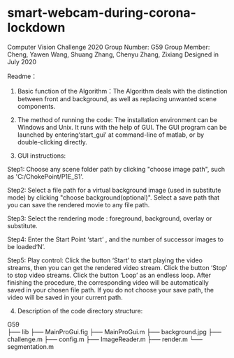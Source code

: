 # smart-webcam-during-corona-lockdown
Computer Vision Challenge 2020
Group Number: G59
Group Member: Cheng, Yawen   Wang, Shuang   Zhang, Chenyu   Zhang, Zixiang
Designed in July 2020

Readme：

1. Basic function of the Algorithm：The Algorithm deals with the distinction between front and background, as well as replacing unwanted scene components.

2. The method of running the code: The installation environment can be Windows and Unix. It runs with the help of GUI.  The GUI program can be launched by entering‘start_gui’ at command-line of matlab, or by double-clicking directly.

3. GUI instructions:

Step1: Choose any scene folder path by clicking "choose image path", such as 'C:/ChokePoint/P1E_S1'.
 
Step2: Select a file path for a virtual background image (used in substitute mode) by clicking "choose background(optional)". Select a save path that you can save the rendered movie to any file path.
 
Step3: Select the rendering mode : foreground, background, overlay or substitute.
 
Step4: Enter the Start Point ‘start’ , and the number of successor images to be loaded‘N’.
 
Step5: Play control: Click the button ‘Start’ to start playing the video streams, then you can get the rendered video stream. Click the button ‘Stop’ to stop video streams. Click the button ‘Loop’ as an endless loop. After finishing the procedure, the corresponding video will be automatically saved in your chosen file path. If you do not choose your save path, the video will be saved in your current path.

4. Description of the code directory structure:

 G59   
├── lib
├── MainProGui.fig
├── MainProGui.m
├── background.jpg
├── challenge.m
├── config.m
├── ImageReader.m
├── render.m
└── segmentation.m
